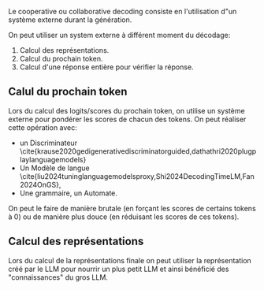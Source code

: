 Le cooperative ou collaborative decoding consiste en l'utilisation d"un système externe durant la génération.

On peut utiliser un system externe à différent moment du décodage: 

1. Calcul des représentations.
2. Calcul du prochain token.
3. Calcul d'une réponse entière pour vérifier la réponse.

## Calul du prochain token

Lors du calcul des logits/scores du prochain token, on utilise un système externe pour pondérer les scores de chacun des tokens. On peut réaliser cette opération avec:

- un Discriminateur \cite{krause2020gedigenerativediscriminatorguided,dathathri2020plugplaylanguagemodels}
- Un Modèle de langue \cite{liu2024tuninglanguagemodelsproxy,Shi2024DecodingTimeLM,Fan2024OnGS},
- Une grammaire, un Automate.

On peut le faire de manière brutale (en forçant les scores de certains tokens à 0) ou de manière plus douce (en réduisant les scores de ces tokens).

<!-- En modifiant le support de décodage pour que le modèle produise des séquences qui respectent les contraintes.
Modifier le support de décodage, c'est-à-dire re-pondérer les scores (logits, probabilités) des tokens en fonction des contraintes. On dit aussi que l'on biaise les prédictions du modèle.
 -->
## Calcul des représentations

Lors du calcul de la représentations finale on peut utiliser la représentation créé par le LLM pour nourrir un plus petit LLM et ainsi  bénéficié des "connaissances" du gros LLM.

